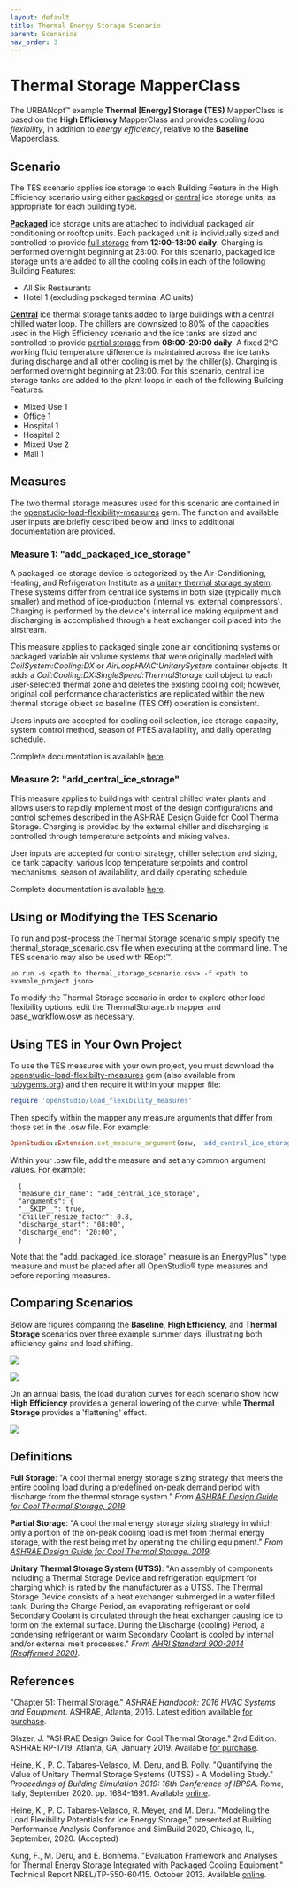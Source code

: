 ```yaml
---
layout: default
title: Thermal Energy Storage Scenario
parent: Scenarios
nav_order: 3
---
```


# Thermal Storage MapperClass

The URBANopt&trade; example **Thermal [Energy] Storage (TES)** MapperClass is based on the **High Efficiency** MapperClass and provides cooling *load flexibility*, in addition to *energy efficiency*, relative to the **Baseline** Mapperclass.

## Scenario

The TES scenario applies ice storage to each Building Feature in the High Efficiency scenario using either [packaged](#ptes) or [central](#its) ice storage units, as appropriate for each building type.

[**Packaged**](#ptes) ice storage units are attached to individual packaged air conditioning or rooftop units. Each packaged unit is individually sized and controlled to provide [full storage](#full) from **12:00-18:00 daily**. Charging is performed overnight beginning at 23:00. For this scenario, packaged ice storage units are added to all the cooling coils in each of the following Building Features:

- All Six Restaurants
- Hotel 1 (excluding packaged terminal AC units)

[**Central**](#its) ice thermal storage tanks added to large buildings with a central chilled water loop. The chillers are downsized to 80% of the capacities used in the High Efficiency scenario and the ice tanks are sized and controlled to provide [partial storage](#partial) from **08:00-20:00 daily**. A fixed 2&deg;C working fluid temperature difference is maintained across the ice tanks during discharge and all other cooling is met by the chiller(s). Charging is performed overnight beginning at 23:00. For this scenario, central ice storage tanks are added to the plant loops in each of the following Building Features:

- Mixed Use 1
- Office 1
- Hospital 1
- Hospital 2
- Mixed Use 2
- Mall 1

## Measures

The two thermal storage measures used for this scenario are contained in the [openstudio-load-flexibility-measures](https://github.com/NREL/openstudio-load-flexibility-measures-gem "GitHub Repository") gem. The function and available user inputs are briefly described below and links to additional documentation are provided.

### <a name="ptes"></a> Measure 1: "add_packaged_ice_storage"


A packaged ice storage device is categorized by the Air-Conditioning, Heating, and Refrigeration Institute as a [unitary thermal storage system](#utss). These systems differ from central ice systems in both size (typically much smaller) and method of ice-production (internal vs. external compressors). Charging is performed by the device's internal ice making equipment and discharging is accomplished through a heat exchanger coil placed into the airstream.

This measure applies to packaged single zone air conditioning systems or packaged variable air volume systems that were originally modeled with *CoilSystem:Cooling:DX* or *AirLoopHVAC:UnitarySystem* container objects. It adds a *Coil:Cooling:DX:SingleSpeed:ThermalStorage* coil object to each user-selected thermal zone and deletes the existing cooling coil; however, original coil performance characteristics are replicated within the new thermal storage object so baseline (TES Off) operation is consistent.

Users inputs are accepted for cooling coil selection, ice storage capacity, system control method, season of PTES availability, and daily operating schedule.

Complete documentation is available [here](https://github.com/NREL/openstudio-load-flexibility-measures-gem/tree/master/lib/measures/add_packaged_ice_storage).

### <a name="its"></a> Measure 2: "add_central_ice_storage"

This measure applies to buildings with central chilled water plants and allows users to rapidly implement most of the design configurations and control schemes described in the ASHRAE Design Guide for Cool Thermal Storage. Charging is provided by the external chiller and discharging is controlled through temperature setpoints and mixing valves.

User inputs are accepted for control strategy, chiller selection and sizing, ice tank capacity, various loop temperature setpoints and control mechanisms, season of availability, and daily operating schedule.

Complete documentation is available [here](https://github.com/NREL/openstudio-load-flexibility-measures-gem/blob/master/lib/measures/add_central_ice_storage/docs/Ice%20Measure%20Implementation%20Guide.pdf).

## Using or Modifying the TES Scenario

To run and post-process the Thermal Storage scenario simply specify the thermal_storage_scenario.csv file when executing at the command line. The TES scenario may also be used with REopt&trade;.

```
uo run -s <path to thermal_storage_scenario.csv> -f <path to example_project.json>
```

To modify the Thermal Storage scenario in order to explore other load flexibility options, edit the ThermalStorage.rb mapper and base_workflow.osw as necessary.

## Using TES in Your Own Project

To use the TES measures with your own project, you must download the [openstudio-load-flexibilty-measures](https://github.com/NREL/openstudio-load-flexibility-measures-gem "GitHub Repository") gem (also available from [rubygems.org](https://rubygems.org/gems/openstudio-load-flexibility-measures "RubyGems Download")) and then require it within your mapper file:

```ruby
require 'openstudio/load_flexibility_measures'
```

Then specify within the mapper any measure arguments that differ from those set in the .osw file. For example:

```ruby
OpenStudio::Extension.set_measure_argument(osw, 'add_central_ice_storage', 'storage_capacity', 1500)
```

Within your .osw file, add the measure and set any common argument values. For example:

```
  {
  "measure_dir_name": "add_central_ice_storage",
  "arguments": {
  "__SKIP__": true,
  "chiller_resize_factor": 0.8,
  "discharge_start": "08:00",
  "discharge_end": "20:00",
  }
```

Note that the "add_packaged_ice_storage" measure is an EnergyPlus&trade; type measure and must be placed after all OpenStudio&reg; type measures and before reporting measures.

## Comparing Scenarios

Below are figures comparing the **Baseline**, **High Efficiency**, and **Thermal Storage** scenarios over three example summer days, illustrating both efficiency gains and load shifting.

![](electric.png)

![](cooling.png)

On an annual basis, the load duration curves for each scenario show how **High Efficiency** provides a general lowering of the curve; while **Thermal Storage** provides a 'flattening' effect.

![](ld.png)

## Definitions

<a name="full"></a> **Full Storage**: "A cool thermal energy storage sizing strategy that meets the entire cooling load during a predefined on-peak demand period with discharge from the thermal storage system." *From [ASHRAE Design Guide for Cool Thermal Storage, 2019](https://www.techstreet.com/ashrae/standards/ashrae-design-guide-for-cool-thermal-storage-2nd-ed?product_id=2046532 "ASHRAE Bookstore")*.

<a name="partial"></a> **Partial Storage**: "A cool thermal energy storage sizing strategy in which only a portion of the on-peak cooling load is met from thermal energy storage, with the rest being met by operating the chilling equipment." *From [ASHRAE Design Guide for Cool Thermal Storage, 2019](https://www.techstreet.com/ashrae/standards/ashrae-design-guide-for-cool-thermal-storage-2nd-ed?product_id=2046532 "ASHRAE Bookstore")*.

<a name="utss"></a> **Unitary Thermal Storage System (UTSS)**: "An assembly of components including a Thermal Storage Device and refrigeration equipment for charging which is rated by the manufacturer as a UTSS. The Thermal Storage Device consists of a heat exchanger submerged in a water filled tank. During the Charge Period, an evaporating refrigerant or cold Secondary Coolant is circulated through the heat exchanger causing ice to form on the external surface. During the Discharge (cooling) Period, a condensing refrigerant or warm Secondary Coolant is cooled by internal and/or external melt processes." *From [AHRI Standard 900-2014 (Reaffirmed 2020)](http://www.ahrinet.org/App_Content/ahri/files/STANDARDS/ANSI/ANSI_AHRI_Standard_900_I-P_2014.pdf "AHRI Standard 900")*.

## References

"Chapter 51: Thermal Storage." *ASHRAE Handbook: 2016 HVAC Systems and Equipment*. ASHRAE, Atlanta, 2016. Latest edition available [for purchase](https://www.techstreet.com/ashrae/standards/s50-thermal-storage-si?product_id=2121409 "ASHRAE Bookstore").

Glazer, J. "ASHRAE Design Guide for Cool Thermal Storage." 2nd Edition. ASHRAE RP-1719. Atlanta, GA, January 2019. Available [for purchase](https://www.techstreet.com/ashrae/standards/ashrae-design-guide-for-cool-thermal-storage-2nd-ed?product_id=2046532 "ASHRAE Bookstore").

Heine, K., P. C. Tabares-Velasco, M. Deru, and B. Polly. "Quantifying the Value of Unitary Thermal Storage Systems (UTSS) - A Modelling Study." *Proceedings of Building Simulation 2019: 16th Conference of IBPSA*. Rome, Italy, September 2020. pp. 1684-1691. Available [online](http://www.ibpsa.org/proceedings/BS2019/BS2019_210505.pdf "Download Conference Paper (.pdf)").

Heine, K., P. C. Tabares-Velasco, R. Meyer, and M. Deru. "Modeling the Load Flexibility Potentials for Ice Energy Storage," presented at Building Performance Analysis Conference and SimBuild 2020, Chicago, IL, September, 2020. (Accepted)

Kung, F., M. Deru, and E. Bonnema. "Evaluation Framework and Analyses for Thermal Energy Storage Integrated with Packaged Cooling Equipment." Technical Report NREL/TP-550-60415. October 2013. Available [online](https://www.nrel.gov/docs/fy14osti/60415.pdf "Download Report (.pdf)").
